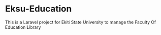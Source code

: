 # Eksu-Education
This is a Laravel project for Ekiti State University to manage the Faculty Of Education Library
